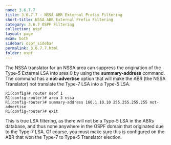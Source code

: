 ```yaml
---
name: 3.6.7.7
title: 3.6.7.7 - NSSA ABR External Prefix Filtering
short-title: NSSA ABR External Prefix Filtering
category: 3.6.7 OSPF Filtering
collection: ospf
layout: page
exam: both
sidebar: ospf_sidebar
permalink: 3.6.7.7.html
folder: ospf
---
```

The NSSA translator for an NSSA area can suppress the origination of the Type-5 External LSA into area 0 by using the **summary-address** command. The command has a **not-advertise** option that will make the ABR (the NSSA Translator) not translate the Type-7 LSA into a Type-5 LSA.
```
R1(config)# router ospf 1
R1(config-router)# area 3 nssa
R1(config-router)# summary-address 160.1.10.10 255.255.255.255 not-advertise
R1(config-router)# exit
```
This is true LSA filtering, as there will not be a Type-5 LSA in the ABRs database, and thus none anywhere in the OSPF domain that originated due to the Type-7 LSA. Of course, you must make sure this is configured on the ABR that won the Type-7 to Type-5 Translator election.
